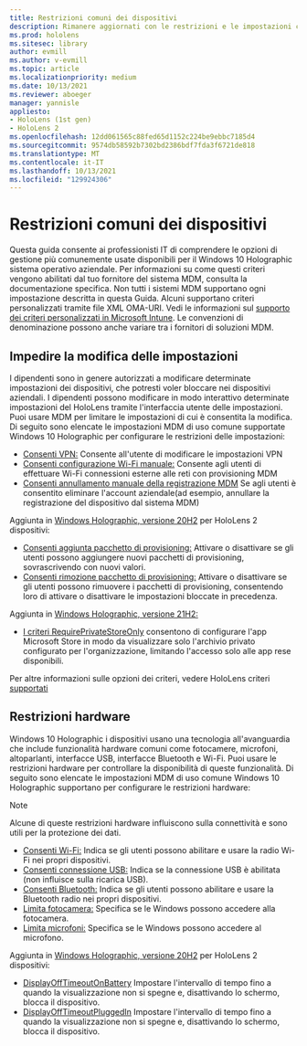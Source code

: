 ```yaml
---
title: Restrizioni comuni dei dispositivi
description: Rimanere aggiornati con le restrizioni e le impostazioni comuni dei dispositivi per HoloLens dispositivo di realtà mista.
ms.prod: hololens
ms.sitesec: library
author: evmill
ms.author: v-evmill
ms.topic: article
ms.localizationpriority: medium
ms.date: 10/13/2021
ms.reviewer: aboeger
manager: yannisle
appliesto:
- HoloLens (1st gen)
- HoloLens 2
ms.openlocfilehash: 12dd061565c88fed65d1152c224be9ebbc7185d4
ms.sourcegitcommit: 9574db58592b7302bd2386bdf7fda3f6721de818
ms.translationtype: MT
ms.contentlocale: it-IT
ms.lasthandoff: 10/13/2021
ms.locfileid: "129924306"
---
```

# <a name="common-device-restrictions"></a>Restrizioni comuni dei dispositivi

Questa guida consente ai professionisti IT di comprendere le opzioni di gestione più comunemente usate disponibili per il Windows 10 Holographic sistema operativo aziendale. Per informazioni su come questi criteri vengono abilitati dal tuo fornitore del sistema MDM, consulta la documentazione specifica. Non tutti i sistemi MDM supportano ogni impostazione descritta in questa Guida. Alcuni supportano criteri personalizzati tramite file XML OMA-URI. Vedi le informazioni sul [supporto dei criteri personalizzati in Microsoft Intune](/mem/intune/configuration/custom-settings-windows-10). Le convenzioni di denominazione possono anche variare tra i fornitori di soluzioni MDM.

## <a name="prevent-changing-of-settings"></a>Impedire la modifica delle impostazioni

I dipendenti sono in genere autorizzati a modificare determinate impostazioni dei dispositivi, che potresti voler bloccare nei dispositivi aziendali. I dipendenti possono modificare in modo interattivo determinate impostazioni del HoloLens tramite l'interfaccia utente delle impostazioni. Puoi usare MDM per limitare le impostazioni di cui è consentita la modifica.
Di seguito sono elencate le impostazioni MDM di uso comune supportate Windows 10 Holographic per configurare le restrizioni delle impostazioni:

- [Consenti VPN:](/windows/client-management/mdm/policy-csp-settings#settings-allowvpn) Consente all'utente di modificare le impostazioni VPN
- [Consenti configurazione Wi-Fi manuale:](/windows/client-management/mdm/policy-csp-wifi#wifi-allowmanualwificonfiguration) Consente agli utenti di effettuare Wi-Fi connessioni esterne alle reti con provisioning MDM
- [Consenti annullamento manuale della registrazione MDM](/windows/client-management/mdm/policy-csp-experience#experience-allowmanualmdmunenrollment) Se agli utenti è consentito eliminare l'account aziendale(ad esempio, annullare la registrazione del dispositivo dal sistema MDM)

Aggiunta in [Windows Holographic, versione 20H2](hololens-release-notes.md#windows-holographic-version-20h2) per HoloLens 2 dispositivi:

- [Consenti aggiunta pacchetto di provisioning:](/windows/client-management/mdm/policy-csp-security#security-allowaddprovisioningpackage) Attivare o disattivare se gli utenti possono aggiungere nuovi pacchetti di provisioning, sovrascrivendo con nuovi valori.
- [Consenti rimozione pacchetto di provisioning:](/windows/client-management/mdm/policy-csp-security#security-allowremoveprovisioningpackage) Attivare o disattivare se gli utenti possono rimuovere i pacchetti di provisioning, consentendo loro di attivare o disattivare le impostazioni bloccate in precedenza.

Aggiunta in [Windows Holographic, versione 21H2:](hololens-release-notes.md#windows-holographic-version-21h2)

- [I criteri RequirePrivateStoreOnly](http://windows/client-management/mdm/policy-csp-applicationmanagement#applicationmanagement-requireprivatestoreonly) consentono di configurare l'app Microsoft Store in modo da visualizzare solo l'archivio privato configurato per l'organizzazione, limitando l'accesso solo alle app rese disponibili.

Per altre informazioni sulle opzioni dei criteri, vedere HoloLens criteri [supportati](/windows/client-management/mdm/policy-csps-supported-by-hololens2)

## <a name="hardware-restrictions"></a>Restrizioni hardware

Windows 10 Holographic i dispositivi usano una tecnologia all'avanguardia che include funzionalità hardware comuni come fotocamere, microfoni, altoparlanti, interfacce USB, interfacce Bluetooth e Wi-Fi. Puoi usare le restrizioni hardware per controllare la disponibilità di queste funzionalità.
Di seguito sono elencate le impostazioni MDM di uso comune Windows 10 Holographic supportano per configurare le restrizioni hardware:

> [!NOTE]
> Alcune di queste restrizioni hardware influiscono sulla connettività e sono utili per la protezione dei dati.

- [Consenti Wi-Fi:](/windows/client-management/mdm/policy-csp-wifi#wifi-allowwifi) Indica se gli utenti possono abilitare e usare la radio Wi-Fi nei propri dispositivi.
- [Consenti connessione USB:](/windows/client-management/mdm/policy-csp-connectivity#connectivity-allowusbconnection) Indica se la connessione USB è abilitata (non influisce sulla ricarica USB).
- [Consenti Bluetooth:](/windows/client-management/mdm/policy-csp-connectivity#connectivity-allowbluetooth) Indica se gli utenti possono abilitare e usare la Bluetooth radio nei propri dispositivi.
- [Limita fotocamera:](/windows/client-management/mdm/policy-csp-privacy#privacy-letappsaccesscamera) Specifica se le Windows possono accedere alla fotocamera.
- [Limita microfoni:](/windows/client-management/mdm/policy-csp-privacy#privacy-letappsaccessmicrophone) Specifica se le Windows possono accedere al microfono.

Aggiunta in [Windows Holographic, versione 20H2](hololens-release-notes.md#windows-holographic-version-20h2) per HoloLens 2 dispositivi:

- [DisplayOffTimeoutOnBattery](/windows/client-management/mdm/policy-csp-power#power-displayofftimeoutonbattery) Impostare l'intervallo di tempo fino a quando la visualizzazione non si spegne e, disattivando lo schermo, blocca il dispositivo.
- [DisplayOffTimeoutPluggedIn](/windows/client-management/mdm/policy-csp-power#power-displayofftimeoutpluggedin) Impostare l'intervallo di tempo fino a quando la visualizzazione non si spegne e, disattivando lo schermo, blocca il dispositivo.
